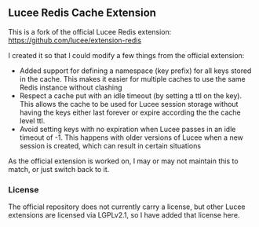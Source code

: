 ## Lucee Redis Cache Extension

This is a fork of the official Lucee Redis extension: <https://github.com/lucee/extension-redis>

I created it so that I could modify a few things from the official extension:

- Added support for defining a namespace (key prefix) for all keys stored in the cache. This makes it easier for
  multiple caches to use the same Redis instance without clashing
- Respect a cache put with an idle timeout (by setting a ttl on the key). This allows the cache to be used for Lucee
  session storage without having the keys either last forever or expire according the the cache level ttl.
- Avoid setting keys with no expiration when Lucee passes in an idle timeout of -1. This happens with older versions of
  Lucee when a new session is created, which can result in certain situations

As the official extension is worked on, I may or may not maintain this to match, or just switch back to it.

### License

The official repository does not currently carry a license, but other Lucee extensions are licensed via LGPLv2.1, so I
have added that license here.

